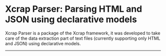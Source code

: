 # Xcrap Parser: Parsing HTML and JSON using declarative models

Xcrap Parser is a package of the Xcrap framework, it was developed to take care of the data extraction part of text files (currently supporting only HTML and JSON) using declarative models.

---

